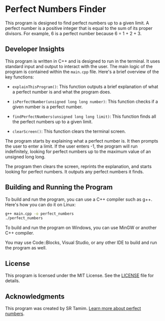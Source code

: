 # Perfect Numbers Finder

This program is designed to find perfect numbers up to a given limit. A perfect number is a positive integer that is equal to the sum of its proper divisors. For example, 6 is a perfect number because 6 = 1 + 2 + 3.

## Developer Insights

This program is written in C++ and is designed to run in the terminal. It uses standard input and output to interact with the user. The main logic of the program is contained within the `main.cpp` file. Here's a brief overview of the key functions:

- `explainThisProgram()`: This function outputs a brief explanation of what a perfect number is and what the program does.

- `isPerfectNumber(unsigned long long number)`: This function checks if a given number is a perfect number.

- `findPerfectNumbers(unsigned long long limit)`: This function finds all the perfect numbers up to a given limit.

- `clearScreen()`: This function clears the terminal screen.

The program starts by explaining what a perfect number is. It then prompts the user to enter a limit. If the user enters -1, the program will run indefinitely, looking for perfect numbers up to the maximum value of an unsigned long long.

The program then clears the screen, reprints the explanation, and starts looking for perfect numbers. It outputs any perfect numbers it finds.

## Building and Running the Program

To build and run the program, you can use a C++ compiler such as g++. Here's how you can do it on Linux:

```sh
g++ main.cpp -o perfect_numbers
./perfect_numbers
```

To build and run the program on Windows, you can use MinGW or another C++ compiler.

You may use Code::Blocks, Visual Studio, or any other IDE to build and run the program as well.

## License

This program is licensed under the MIT License. See the [LICENSE](LICENSE) file for details.

## Acknowledgments

This program was created by SR Tamim. [Learn more about perfect numbers](https://en.wikipedia.org/wiki/Perfect_number).